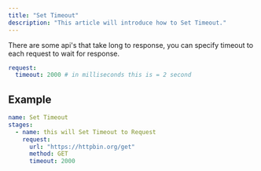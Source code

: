 ```yaml
---
title: "Set Timeout"
description: "This article will introduce how to Set Timeout."
---
```


There are some api's that take long to response, you can specify timeout to
each request to wait for response.

```yaml
request:
  timeout: 2000 # in milliseconds this is = 2 second
```

## Example

```yaml
name: Set Timeout
stages:
  - name: this will Set Timeout to Request
    request:
      url: "https://httpbin.org/get"
      method: GET
      timeout: 2000
```
